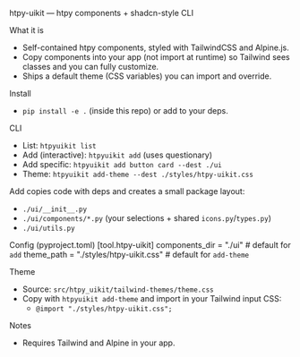 htpy-uikit — htpy components + shadcn-style CLI

What it is
- Self-contained htpy components, styled with TailwindCSS and Alpine.js.
- Copy components into your app (not import at runtime) so Tailwind sees classes and you can fully customize.
- Ships a default theme (CSS variables) you can import and override.

Install
- `pip install -e .` (inside this repo) or add to your deps.

CLI
- List: `htpyuikit list`
- Add (interactive): `htpyuikit add` (uses questionary)
- Add specific: `htpyuikit add button card --dest ./ui`
- Theme: `htpyuikit add-theme --dest ./styles/htpy-uikit.css`

Add copies code with deps and creates a small package layout:
- `./ui/__init__.py`
- `./ui/components/*.py` (your selections + shared `icons.py`/`types.py`)
- `./ui/utils.py`

Config (pyproject.toml)
[tool.htpy-uikit]
components_dir = "./ui"                  # default for `add`
theme_path     = "./styles/htpy-uikit.css"  # default for `add-theme`

Theme
- Source: `src/htpy_uikit/tailwind-themes/theme.css`
- Copy with `htpyuikit add-theme` and import in your Tailwind input CSS:
  - `@import "./styles/htpy-uikit.css";`

Notes
- Requires Tailwind and Alpine in your app.
